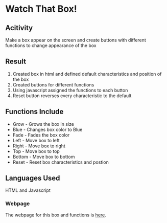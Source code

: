 # Watch That Box! #

## Acitivity ##
Make a box appear on the screen and create buttons with different functions to change appearance of the box

## Result ##
1. Created box in html and defined default characteristics and position of the box
2. Created buttons for different functions
3. Using javascript assigned the functions to each button
4. Reset button reverses every characteristic to the default

## Functions Include ##
* Grow - Grows the box in size
* Blue - Changes box color to Blue
* Fade - Fades the box color
* Left - Move box to left
* Right - Move box to right
* Top - Move box to top
* Bottom - Move box to bottom
* Reset - Reset box characteristics and postion

## Languages Used ##  
HTML and Javascript

### Webpage ###
The webpage for this box and functions is [here](https://ysbcode.github.io/watch-that-box/).
